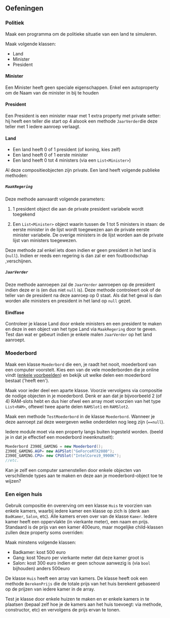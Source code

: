 ## Oefeningen

### Politiek
Maak een programma om de politieke situatie van een land te simuleren.


Maak volgende klassen:
* Land
* Minister
* President

#### Minister
Een Minister heeft geen speciale eigenschappen. Enkel een autoproperty om de Naam van de minister in bij te houden

#### President
Een President is een minister maar met 1 extra property met private setter: hij heeft een teller die start op 4 alsook een methode `JaarVerder`die deze teller met 1 iedere aanroep verlaagt.

#### Land
* Een land heeft 0 of 1 president (of koning, kies zelf)
* Een land heeft 0 of 1 eerste minister
* Een land heeft 0 tot 4 ministers (via een ``List<Minister>``)

Al deze compositieobjecten zijn private.
Een land heeft volgende publieke methoden:

##### ``MaakRegering``

Deze methode aanvaardt volgende parameters:
  
1. 1 president object die aan de private president variabele wordt toegekend
  
2. Een ``List<Minister>`` object waarin  tussen de 1 tot 5 ministers in staan: de eerste minister in de lijst wordt toegewezen aan de private eerste minister variabele. De overige ministers in de lijst worden aan de private lijst van ministers toegewezen.

Deze methode zal enkel iets doen indien er geen president in het land is (``null``). Indien er reeds een regering is dan zal er een foutboodschap ,verschijnen.

##### ``JaarVerder``

Deze methode aanroepen zal de ``JaarVerder`` aanroepen op de president indien deze er is (en dus niet ``null`` is). Deze methode controleert ook of de teller van de president na deze aanroep op 0 staat. Als dat het geval is dan worden alle ministers en president in het land op ``null`` gezet.

#### Eindfase

Controleer je klasse Land door enkele ministers en een president te maken en deze in een object van het type Land via ``MaakRegering`` door te geven. Test dan wat er gebeurt indien je enkele malen ``JaarVerder`` op het land aanroept.
    


### Moederbord

Maak een klasse ``Moederbord`` die een, je raadt het nooit, moederbord van een computer voorstelt. Kies een van de vele moederborden die je online vindt ([enkele voorbeelden](https://www.google.com/search?biw=1368&bih=802&tbm=isch&sa=1&ei=4oK9XNqCKt3UmwXbk5-4Cg&q=motherboard+parts&oq=motherboard+parts&gs_l=img.3..0l10.1974.2413..2560...0.0..0.68.290.5......1....1..gws-wiz-img.aurN6S4Da0I#imgrc=_)) en bekijk uit welke delen een moederbord bestaat ('heeft een').

Maak voor ieder deel een aparte klasse. Voorzie vervolgens via compositie de nodige objecten in je moederbord. Denk er aan dat je bijvoorbeeld 2 (of 4) RAM-slots hebt en dus hier ofwel een array moet voorzien van het type ``List<RAM>``, oftewel twee aparte delen ``RAMSlot1`` en ``RAMSlot2``.

Maak een methode ``TestMoederbord`` in de klasse ``Moederbord``. Wanneer je deze aanroept zal deze weergeven welke onderdelen nog leeg zijn (``==null``).

Iedere module moet via een property langs buiten ingesteld worden. (beeld je in dat je effectief een moederbord ineenknutselt):

```java
Moederbord Z390E_GAMING = new Moederbord();
Z390E_GAMING.AGP= new AGPSlot("GeForceRTX2080");
Z390E_GAMING.CPU= new CPUSlot("IntelCorei9_9900K");
//etc.
```

Kan je zelf een computer samenstellen door enkele objecten van verschillende types aan te maken en deze aan je moederbord-object toe te wijzen? 


### Een eigen huis

Gebruik compositie én overerving om een klasse ``Huis`` te voorzien van enkele kamers, waarbij iedere kamer een klasse op zich is (denk aan ``BadKamer``, ``Salon``, etc). Alle kamers erven over van de klasse ``Kamer``.
Iedere kamer heeft een oppervlakte (in vierkante meter), een naam en prijs. Standaard is de prijs van een kamer 400euro, maar mogelijke child-klassen zullen deze property soms overriden:

Maak minstens volgende klassen:

* Badkamer: kost 500 euro
* Gang: kost 10euro per vierkante meter dat deze kamer groot is
* Salon: kost 300 euro indien er geen schouw aanwezig is (via ``bool`` bijhouden) anders 500euro


De klasse ``Huis`` heeft een array van kamers. De klasse heeft ook een methode ``BerekenPrijs`` die de totale prijs van het huis berekent gebaseerd op de prijzen van iedere kamer in de array.

Test je klasse door enkele huizen te maken en er enkele kamers in te plaatsen (bepaal zelf hoe je de kamers aan het huis toevoegt: via methode, constructor, etc) en vervolgens de prijs ervan te tonen.
